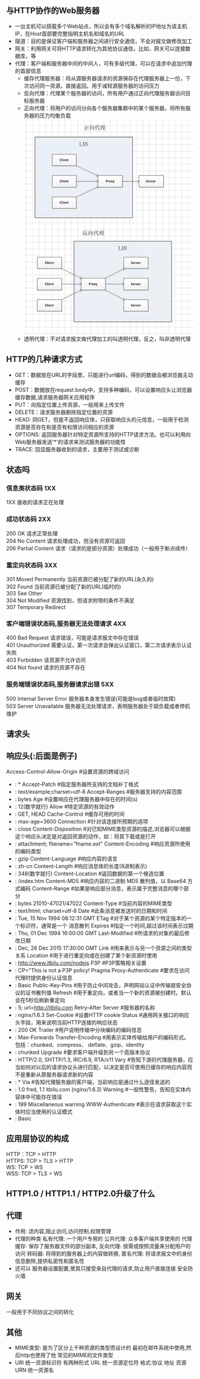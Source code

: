 ## 与HTTP协作的Web服务器
- 一台主机可以搭载多个Web站点，所以会有多个域名解析的IP地址为该主机IP，在Host首部要完整指明主机名和域名的URL  
- 隧道：目的是保证客户端和服务器之间进行安全通信，不会对报文做修改加工    
- 网关：利用网关可将HTTP请求转化为其他协议通信，比如，网关可以连接数据库，等   
- 代理：客户端和服务器中间的中间人，可有多级代理，可以在请求中追加代理的首部信息   
  - 缓存代理服务器：将从源服务器请求的资源保存在代理服务器上一份，下次访问同一资源，直接返回。用于减轻源服务器的访问压力  
  - 反向代理：代理某个服务器的访问，所有用户通过正向代理服务器访问目标服务器  
  - 正向代理：将用户的访问分向各个服务器集群中的某个服务器，将所有服务器的压力均衡负载  
  ![替换文本](./server.png)
  - 透明代理：不对请求报文做代理加工的叫透明代理，反之，叫非透明代理  

## HTTP的几种请求方式
- GET：数据放在URL的字段里，只能进行url编码，得到的数据会被浏览器主动缓存  
- POST：数据放在request.body中，支持多种编码，可以设置响应头让浏览器缓存数据,请求服务器网关应用程序  
- PUT：向指定位置上传资源，一般用来上传文件  
- DELETE：请求服务器删除指定位置的资源  
- HEAD: 同GET，但是不返回响应体，只获取响应头的元信息，一般用于检测资源是否存在和是否有权限访问相应的资源  
- OPTIONS: 返回服务器针对特定资源所支持的HTTP请求方法。也可以利用向Web服务器发送'*'的请求来测试服务器的功能性  
- TRACE: 回显服务器收到的请求，主要用于测试或诊断  

## 状态吗
### 信息类状态码 1XX
1XX 接收的请求正在处理  
### 成功状态码 2XX
200 OK 请求正常处理  
204 No Content 请求处理成功，但没有资源可返回  
206 Partial Content 请求（请求的是部分资源）处理成功（一般用于断点续传）  
### 重定向状态码 3XX
301 Moved Permanently 当前资源已被分配了新的URL(永久的)   
302 Found 当前资源已被分配了新的URL(临时的)   
303 See Other   
304 Not Modified 资源找到，但请求附带的条件不满足   
307 Temporary Redirect  
### 客户端错误状态码,服务器无法处理请求 4XX
400 Bad Request 请求错误，可能是请求报文中存在错误   
401 Unauthorized 需要认证，第一次请求会弹出认证窗口，第二次请求表示认证失败  
403 Forbidden 该资源不允许访问  
404 Not found 请求的资源不存在  
### 服务端错误状态码,服务器请求出错 5XX
500 Internal Server Error 服务器本身发生错误(可能是bug或者临时故障)    
503 Server Unavailable 服务器无法处理请求，表明服务器处于超负载或者停机维护   

## 请求头

## 响应头(:后面是例子)
Access-Control-Allow-Origin  #设置资源的跨域访问
- : *
Accept-Patch  #指定服务器所支持的文档补丁格式
- : text/example;charset=utf-8
Accept-Ranges  #服务器支持的内容范围
- : bytes
Age  #设置响应在代理服务器中存在的时间(s)
- : 12(数字就行)
Allow  #特定资源的有效动作
- : GET, HEAD
Cache-Control  #缓存可用的时间
- : max-age=3600
Connection  #针对该连接所预期的选项
- : close
Content-Disposition  #对已知MIME类型资源的描述,浏览器可以根据这个响应头决定是对返回资源的动作，如：将其下载或是打开
- : attachment; filename="fname.ext"
Content-Encoding  #响应资源所使用的编码类型
- : gzip
Content-Language  #响应内容的语言
- : zh-cn
Content-Length  #响应消息体的长度(8进制表示)
- : 348(数字就行)
Content-Location  #返回数据的第一个候选位置
- : /index.htm
Content-MD5  #响应内容的二进制 MD5 散列值，以 Base64 方式编码
Content-Range  #如果是响应部分消息，表示属于完整消息的哪个部分
- : bytes 21010-47021/47022
Content-Type  #当前内容的MIME类型
- : text/html; charset=utf-8
Date  #此条消息被发送时的日期和时间
- : Tue, 15 Nov 1994 08:12:31 GMT
ETag  #对于某个资源的某个特定版本的一个标识符，通常是一个 消息散列
Expires  #指定一个时间,超过该时间表示过期
- : Thu, 01 Dec 1994 16:00:00 GMT
Last-Modified  #所请求的对象的最后修改日期
- : Dec, 26 Dec 2015 17:30:00 GMT
Link  #用来表示与另一个资源之间的类型关系
Location  #用于进行重定向或在创建了某个新资源时使用
- : http://www.itbilu.com/nodejs
P3P  #P3P策略相关设置
- : CP="This is not a P3P policy!
Pragma
Proxy-Authenticate  #要求在访问代理时提供身份认证信息
- : Basic
Public-Key-Pins  #用于防止中间攻击，声明网站认证中传输层安全协议的证书散列值
Refresh  #用于重定向，或者当一个新的资源被创建时。默认会在5秒后刷新重定向
- : 5; url=http://itbilu.com
Retry-After
Server  #服务器的名称
- : nginx/1.6.3
Set-Cookie  #设置HTTP cookie
Status  #通用网关接口的响应头字段，用来说明当前HTTP连接的响应状态
- : 200 OK
Trailer  #用户说明传输中分块编码的编码信息
- : Max-Forwards
Transfer-Encoding  #用表示实体传输给用户的编码形式。包括：chunked、compress、 deflate、gzip、identity
- : chunked
Upgrade  #要求客户端升级到另一个高版本协议
- : HTTP/2.0, SHTTP/1.3, IRC/6.9, RTA/x11
Vary  #告知下游的代理服务器，应当如何对以后的请求协议头进行匹配，以决定是否可使用已缓存的响应内容而不是重新从原服务器请求新的内容
- : *
Via  #告知代理服务器的客户端，当前响应是通过什么途径发送的
- : 1.0 fred, 1.1 itbilu.com (nginx/1.6.3)
Warning  #一般性警告，告知在实体内容体中可能存在错误
- : 199 Miscellaneous warning
WWW-Authenticate  #表示在请求获取这个实体时应当使用的认证模式
- : Basic


## 应用层协议的构成
HTTP：TCP > HTTP  
HTTPS: TCP > TLS > HTTP  
WS: TCP > WS  
WSS: TCP > TLS > WS  

## HTTP1.0 / HTTP1.1 / HTTP2.0升级了什么

## 代理 
- 作用:
  滤内容,阻止访问,访问控制,权限管理
- 代理的种类
  私有代理: 一个用户专用的
  公共代理: 众多客户端共享使用的
  代理缓存: 保存了服务器文件的部分副本,
  反向代理: 按需或按照流量来分配用户的访问
  转码器: 将得到的服务器上的内容做转换,
  匿名代理: 将请求报文中的身份信息删除,提供私密性和匿名性
- 还可以
  服务器设置配置,使其只接受来自代理的请求,防止用户直接连接
  安全防火墙

## 网关
一般用于不同协议之间的转化

## 其他
- MIME类型: 是为了区分上千种资源的类型而设计的 最初在邮件系统中使用,然后http也使用了他
  常见的MIME的文件类型
- URI 统一资源标识符 有两种形式
  URL 统一资源定位符  格式:协议 地址 资源
  URN 统一资源名 


